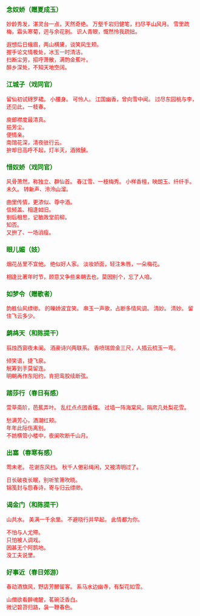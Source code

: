 <style type="text/css">
    .markdown-body{text-align: left;}
    h3{color:green}
    article{font-family:"楷体";color:red}
</style>

### 念奴娇（赠夏成玉）
<article>
妙龄秀发，湛灵台一点，天然奇绝。  
万壑千岩归健笔，扫尽平山风月。  
雪里疏梅，霜头寒菊，迥与余花别。  
识人青眼，慨然怜我疏拙。  

遐想后日蛾眉，两山横黛，谈笑风生颊。  
握手论文情极处，冰玉一时清洁。  
扫断尘劳，招呼萧散，满酌金蕉叶。  
醉乡深处，不知天地空阔。  
</article>

### 江城子（戏同官）
<article>
留仙初试砑罗裙。  
小腰身。  
可怜人。  
江国幽香，曾向雪中闻。  
过尽东园桃与李，还见此，一枝春。  

庾郎襟度最清真。  
挹芳尘。  
便情亲。  
南馆花深，清夜驻行云。  
拚却日高呼不起，灯半灭，酒微醺。  
</article>

### 惜奴娇（戏同官）
<article>
风骨萧然，称独立、群仙首。  
春江雪、一枝梅秀。  
小样香檀，映朗玉、纤纤手。  
未久。  
转新声、泠泠山溜。  

曲里传情，更浓似、尊中酒。  
信倾盖、相逢如旧。  
别后相思，记敏政堂前柳。  
知否。  
又拚了、一场消瘦。  
</article>

### 眼儿媚（妓）
<article>
烟花丛里不宜他。  
绝似好人家。  
淡妆娇面，轻注朱唇，一朵梅花。  

相逢比著年时节，顾意又争些来朝去也，莫因别个，忘了人咱。  
</article>

### 如梦令（赠歌者）
<article>
韵胜仙风缥缈。  
的皪娇波宜笑。  
串玉一声歌，占断多情风调。  
清妙。  
清妙。  
留住飞云多少。  
</article>

### 鹧鸪天（和陈提干）
<article>
翦烛西窗夜未阑。  
酒豪诗兴两联系。  
香喷瑞兽金三尺，人插云梳玉一弯。  

倾笑语，捷飞泉。  
觥筹到手莫留连。  
明朝再作东阳约，肯把鸾胶续断弦。  
</article>

### 踏莎行（春日有感）
<article>
萱草斋阶，芭蕉弄叶。  
乱红点点团香蝶。  
过墙一阵海棠风，隔帘几处梨花雪。  

愁满芳心，酒潮红颊。  
年年此际伤离别。  
不妨横管小楼中，夜阑吹断千山月。  
</article>

### 出塞（春寒有感）
<article>
莺未老。  
花谢东风扫。  
秋千人倦彩绳闲，又被清明过了。  

日长破夜长眠，别听笙箫吹晓。  
锦笺封与怨春诗，寄与归云缥缈。  
</article>

### 谒金门（和陈提干）
<article>
山共水。  
美满一千余里。  
不避晓行并早起。  
此情都为你。  

不怕与人尤殢。  
只怕被人调戏。  
因甚无个阿鹊地。  
没工夫说里。  
</article>

### 好事近（春日郊游）
<article>
春动酒旗风，野店芳醪留客。  
系马水边幽寺，有梨花如雪。  

山僧欲看醉魂醒，茗碗泛香白。  
微记碧苔归路，袅一鞭春色。  
</article>

